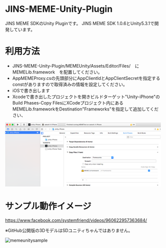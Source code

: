 # JINS-MEME-Unity-Plugin

JINS MEME SDKのUnity Pluginです。
JINS MEME SDK 1.0.6とUnity5.3.1で開発しています。

# 利用方法

- JINS-MEME-Unity-Plugin/MEMEUnity/Assets/Editor/Files/　に　MEMELib.framework　を配置してください。
- AppMEMEProxy.csの先頭部分にAppClientIdとAppClientSecretを指定するconstがありますので取得済みの情報を設定してください。
- iOSで書き出します
- Xcodeで書き出したプロジェクトを開きビルドターゲット"Unity-iPhone"のBuild Phases-Copy FilesにXCodeプロジェクト内にあるMEMELib.frameworkをDestination"Frameworks"を指定して追加してください、

![xcodesetting](https://raw.githubusercontent.com/SystemFriend/JINS-MEME-Unity-Plugin/master/XcodeSetting.png "Xcodeプロジェクト設定")

# サンプル動作イメージ

https://www.facebook.com/systemfriend/videos/960622957363684/

※GitHub公開版の3DモデルはSDユニティちゃんではありません。

![memeunitysample](http://www.systemfriend.co.jp/files/u/blog/maemoto/meme.png "MEME Unityサンプルイメージ")
